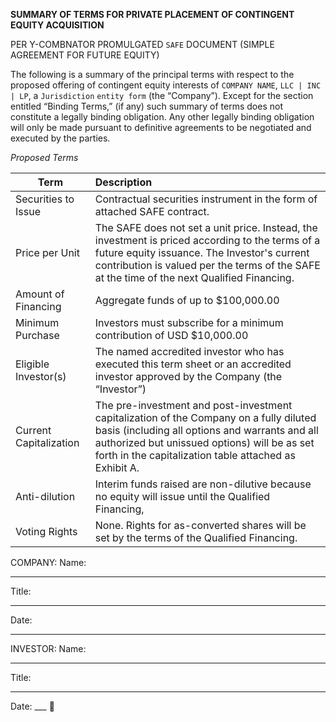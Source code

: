 **SUMMARY OF TERMS FOR PRIVATE PLACEMENT OF CONTINGENT EQUITY ACQUISITION**

PER Y-COMBNATOR PROMULGATED `SAFE` DOCUMENT (SIMPLE AGREEMENT FOR FUTURE EQUITY)

The following is a summary of the principal terms with respect to the proposed offering of contingent equity interests of `COMPANY NAME`, `LLC | INC | LP`, a `Jurisdiction` `entity form` (the “Company”). 
Except for the section entitled “Binding Terms,” (if any) such summary of terms does not constitute a legally binding obligation.  Any other legally binding obligation will only be made pursuant to definitive agreements to be negotiated and executed by the parties.

_Proposed Terms_

| Term       | Description   |
| ------------- |:--------------|
|Securities to Issue | Contractual securities instrument in the form of attached SAFE contract. |
| Price per Unit  | The SAFE does not set a unit price.  Instead, the investment is priced according to the terms of a future equity issuance.  The Investor's current contribution is valued per the terms of the SAFE at the time of the next Qualified Financing.|
| Amount of Financing | Aggregate funds of up to $100,000.00 |
| Minimum Purchase | Investors must subscribe for a minimum contribution of USD $10,000.00 |
| Eligible Investor(s) | The named accredited investor who has executed this term sheet or an accredited investor approved by the Company (the “Investor”) |
| Current Capitalization | The pre-investment and post-investment capitalization of the Company on a fully diluted basis (including all options and warrants and all authorized but unissued options) will be as set forth in the capitalization table attached as Exhibit A.|
| Anti-dilution | Interim funds raised are non-dilutive because no equity will issue until the Qualified Financing,  |
| Voting Rights | None. Rights for as-converted shares will be set by the terms of the Qualified Financing. |


COMPANY:
Name:  
___				
Title:
___					
Date:
___				

INVESTOR: 
Name:
___				
Title:
___  						
Date:
___  						
